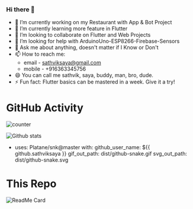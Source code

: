 ### Hi there 👋

- 🔭 I’m currently working on my Restaurant with App & Bot Project
- 🌱 I’m currently learning more feature in Flutter
- 👯 I’m looking to collaborate on Flutter and Web Projects
- 🤔 I’m looking for help with ArduinoUno-ESP8266-Firebase-Sensors
- 💬 Ask me about anything, doesn't matter if I Know or Don't 
- 📫 How to reach me:
  - email - sathviksaya@gmail.com
  - mobile - +916363345756
- 😄 You can call me sathvik, saya, buddy, man, bro, dude.
- ⚡ Fun fact: Flutter basics can be mastered in a week. Give it a try!


# GitHub Activity

![counter](https://en7bzls65g1g55c.m.pipedream.net)

![Github stats](https://github-readme-stats.vercel.app/api?username=sathviksaya)

- uses: Platane/snk@master
  with:
    github_user_name: ${{ github.sathviksaya }}
    gif_out_path: dist/github-snake.gif
    svg_out_path: dist/github-snake.svg


# This Repo

![ReadMe Card](https://github-readme-stats.vercel.app/api/pin/?username=sathviksaya&repo=sathviksaya)
